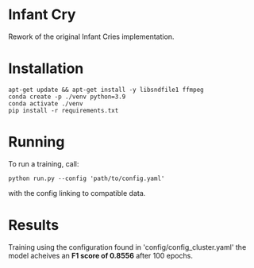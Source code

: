 # Infant Cry

Rework of the original Infant Cries implementation.

# Installation

    apt-get update && apt-get install -y libsndfile1 ffmpeg
    conda create -p ./venv python=3.9
    conda activate ./venv
    pip install -r requirements.txt

# Running

To run a training, call:

    python run.py --config 'path/to/config.yaml'

with the config linking to compatible data. 

# Results

Training using the configuration found in 'config/config_cluster.yaml' the model acheives an **F1 score of 0.8556** after 100 epochs.